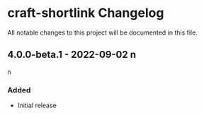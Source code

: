 # craft-shortlink Changelog

All notable changes to this project will be documented in this file.

## 4.0.0-beta.1 - 2022-09-02 n
n     
### Added
- Initial release
